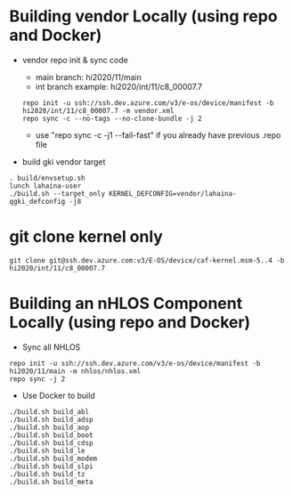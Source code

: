# Building vendor Locally (using repo and Docker)
- vendor repo init & sync code
  - main branch: hi2020/11/main 
  - int branch example: hi2020/int/11/c8_00007.7
  ```
  repo init -u ssh://ssh.dev.azure.com/v3/e-os/device/manifest -b hi2020/int/11/c8_00007.7 -m vendor.xml
  repo sync -c --no-tags --no-clone-bundle -j 2
  ```
  - use "repo sync -c -j1 --fail-fast" if you already have previous .repo file

- build gki vendor target
```
. build/envsetup.sh 
lunch lahaina-user
./build.sh --target_only KERNEL_DEFCONFIG=vendor/lahaina-qgki_defconfig -j8
```



# git clone kernel only
```
git clone git@ssh.dev.azure.com:v3/E-OS/device/caf-kernel.msm-5..4 -b hi2020/int/11/c8_00007.7
```

# Building an nHLOS Component Locally (using repo and Docker)
- Sync all NHLOS
```
repo init -u ssh://ssh.dev.azure.com/v3/e-os/device/manifest -b hi2020/11/main -m nhlos/nhlos.xml
repo sync -j 2
```
- Use Docker to build
```
./build.sh build_abl
./build.sh build_adsp
./build.sh build_aop
./build.sh build_boot
./build.sh build_cdsp
./build.sh build_le
./build.sh build_modem
./build.sh build_slpi
./build.sh build_tz
./build.sh build_meta
```



